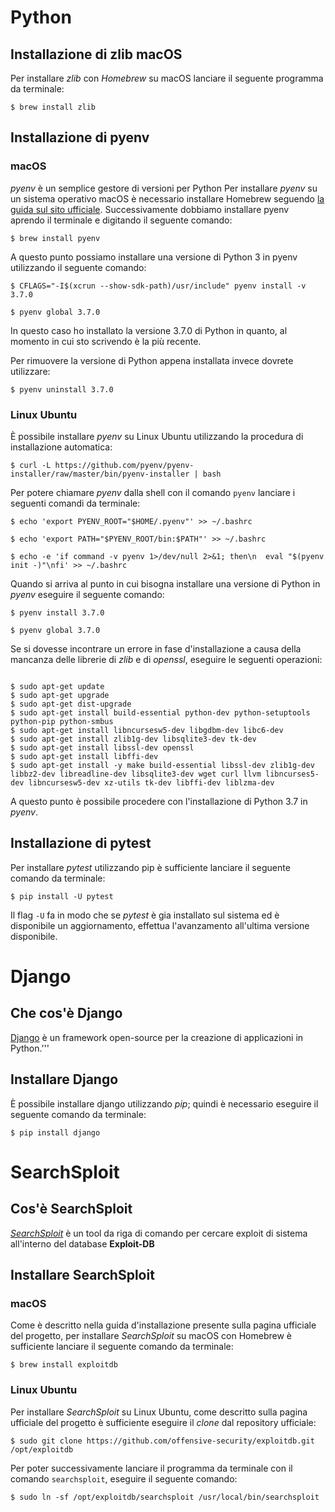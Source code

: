 # Python

## Installazione di zlib macOS

Per installare _zlib_ con _Homebrew_ su macOS lanciare il seguente programma da terminale:

`$ brew install zlib`


## Installazione di pyenv

### macOS

_pyenv_ è un semplice gestore di versioni per Python
Per installare _pyenv_ su un sistema operativo macOS è necessario installare Homebrew seguendo [la guida sul sito ufficiale](https://docs.brew.sh/Installation).
Successivamente dobbiamo installare pyenv aprendo il terminale e digitando il seguente comando:

`$ brew install pyenv`

A questo punto possiamo installare una versione di Python 3 in pyenv utilizzando il seguente comando:

`$ CFLAGS="-I$(xcrun --show-sdk-path)/usr/include" pyenv install -v 3.7.0`

`$ pyenv global 3.7.0`

In questo caso ho installato la versione 3.7.0 di Python in quanto, al momento in cui sto scrivendo è la più recente.

Per rimuovere la versione di Python appena installata invece dovrete utilizzare:

`$ pyenv uninstall 3.7.0`

### Linux Ubuntu

È possibile installare _pyenv_ su Linux Ubuntu utilizzando la procedura di installazione automatica:

`$ curl -L https://github.com/pyenv/pyenv-installer/raw/master/bin/pyenv-installer | bash`

Per potere chiamare _pyenv_ dalla shell con il comando `pyenv` lanciare i seguenti comandi da terminale:

`$ echo 'export PYENV_ROOT="$HOME/.pyenv"' >> ~/.bashrc`

`$ echo 'export PATH="$PYENV_ROOT/bin:$PATH"' >> ~/.bashrc`

`$ echo -e 'if command -v pyenv 1>/dev/null 2>&1; then\n  eval "$(pyenv init -)"\nfi' >> ~/.bashrc`

Quando si arriva al punto in cui bisogna installare una versione di Python in _pyenv_ eseguire il seguente comando:

`$ pyenv install 3.7.0`

`$ pyenv global 3.7.0`

Se si dovesse incontrare un errore in fase d'installazione a causa della mancanza delle librerie di _zlib_ e di _openssl_, eseguire le seguenti operazioni:

```

$ sudo apt-get update
$ sudo apt-get upgrade
$ sudo apt-get dist-upgrade
$ sudo apt-get install build-essential python-dev python-setuptools python-pip python-smbus
$ sudo apt-get install libncursesw5-dev libgdbm-dev libc6-dev
$ sudo apt-get install zlib1g-dev libsqlite3-dev tk-dev
$ sudo apt-get install libssl-dev openssl
$ sudo apt-get install libffi-dev
$ sudo apt-get install -y make build-essential libssl-dev zlib1g-dev libbz2-dev libreadline-dev libsqlite3-dev wget curl llvm libncurses5-dev libncursesw5-dev xz-utils tk-dev libffi-dev liblzma-dev

```

A questo punto è possibile procedere con l'installazione di Python 3.7 in _pyenv_.


## Installazione di pytest

Per installare _pytest_ utilizzando pip è sufficiente lanciare il seguente comando da terminale:

`$ pip install -U pytest`

Il flag `-U` fa in modo che se _pytest_ è gia installato sul sistema ed è disponibile un aggiornamento, effettua l'avanzamento all'ultima versione disponibile.


# Django

## Che cos'è Django

[Django](https://www.djangoproject.com/) è un framework open-source per la creazione di applicazioni in Python.'''


## Installare Django

È possibile installare django utilizzando _pip_; quindi è necessario eseguire il seguente comando da terminale:

`$ pip install django`



# SearchSploit

## Cos'è SearchSploit

[_SearchSploit_](https://www.exploit-db.com/) è un tool da riga di comando per cercare exploit di sistema all'interno del database **Exploit-DB**

## Installare SearchSploit

### macOS

Come è descritto nella guida d'installazione presente sulla pagina ufficiale del progetto, per installare _SearchSploit_ su macOS con Homebrew è sufficiente lanciare il seguente comando da terminale:

`$ brew install exploitdb`


### Linux Ubuntu

Per installare _SearchSploit_ su Linux Ubuntu, come descritto sulla pagina ufficiale del progetto è sufficiente eseguire il _clone_ dal repository ufficiale:

`$ sudo git clone https://github.com/offensive-security/exploitdb.git /opt/exploitdb`

Per poter successivamente lanciare il programma da terminale con il comando `searchsploit`, eseguire il seguente comando:

`$ sudo ln -sf /opt/exploitdb/searchsploit /usr/local/bin/searchsploit`

